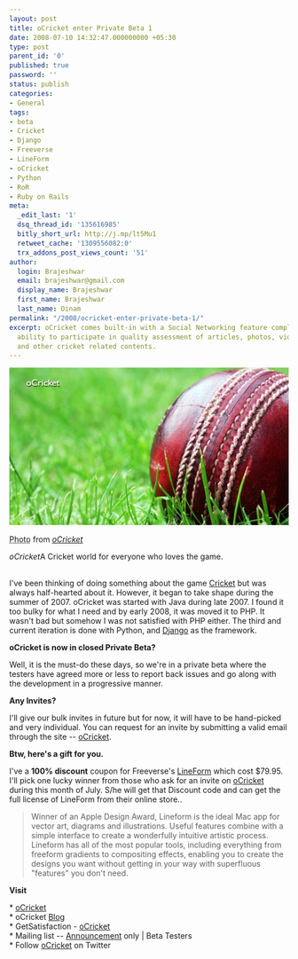 ```yaml
---
layout: post
title: oCricket enter Private Beta 1
date: 2008-07-10 14:32:47.000000000 +05:30
type: post
parent_id: '0'
published: true
password: ''
status: publish
categories:
- General
tags:
- beta
- Cricket
- Django
- Freeverse
- LineForm
- oCricket
- Python
- RoR
- Ruby on Rails
meta:
  _edit_last: '1'
  dsq_thread_id: '135616985'
  bitly_short_url: http://j.mp/lt5Mu1
  retweet_cache: '1309556082:0'
  trx_addons_post_views_count: '51'
author:
  login: Brajeshwar
  email: brajeshwar@gmail.com
  display_name: Brajeshwar
  first_name: Brajeshwar
  last_name: Oinam
permalink: "/2008/ocricket-enter-private-beta-1/"
excerpt: oCricket comes built-in with a Social Networking feature complete with the
  ability to participate in quality assessment of articles, photos, videos, audio
  and other cricket related contents.
---
```

<div class="figure"><img src="/static/2008/07/splash-beta-1.jpg" alt="oCricket Beta 1" />
<p class="credit"><abbr class="type" title="Photograph">Photo</abbr> from <cite><a href="http://ocricket.com/">oCricket</a></cite></p>
<p class="caption"><em class="title">oCricket</em>A Cricket world for everyone who loves the game.</p>
</div>
<p><br />
I've been thinking of doing something about the game <a href="http://en.wikipedia.org/wiki/Cricket">Cricket</a> but was always half-hearted about it. However, it began to take shape during the summer of 2007. oCricket was started with Java during late 2007. I found it too bulky for what I need and by early 2008, it was moved it to PHP. It wasn't bad but somehow I was not satisfied with PHP either. The third and current iteration is done with Python, and <a href="http://www.djangoproject.com/">Django</a> as the framework.</p>
<p><strong>oCricket is now in closed Private Beta?</strong></p>
<p>Well, it is the must-do these days, so we're in a private beta where the testers have agreed more or less to report back issues and go along with the development in a progressive manner.</p>
<p><strong>Any Invites?</strong></p>
<p>I'll give our bulk invites in future but for now, it will have to be hand-picked and very individual. You can request for an invite by submitting a valid email through the site -- <a href="http://ocricket.com/">oCricket</a>.</p>
<p><strong>Btw, here's a gift for you.</strong></p>
<p>I've a <strong>100% discount</strong> coupon for Freeverse's <a href="http://freeverse.com/lineform/">LineForm</a> which cost $79.95. I'll pick one lucky winner from those who ask for an invite on <a href="http://ocricket.com/">oCricket</a> during this month of July. S/he will get that Discount code and can get the full license of LineForm from their online store..</p>
<blockquote><p>Winner of an Apple Design Award, Lineform is the ideal Mac app for vector art, diagrams and illustrations. Useful features combine with a simple interface to create a wonderfully intuitive artistic process. Lineform has all of the most popular tools, including everything from freeform gradients to compositing effects, enabling you to create the designs you want without getting in your way with superfluous "features" you don't need.</p></blockquote>
<p><strong>Visit</strong></p>
<p>* <a href="http://ocricket.com/">oCricket</a><br />
* oCricket <a href="http://blog.ocricket.com/">Blog</a><br />
* GetSatisfaction - <a href="http://getsatisfaction.com/ocricket/">oCricket</a><br />
* Mailing list -- <a href="http://groups.google.com/group/ocricket/">Announcement</a> only | Beta Testers<br />
* Follow <a href="http://twitter.com/oCricket/">oCricket</a> on Twitter</p>
